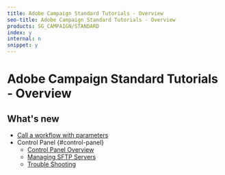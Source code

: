 ```yaml
---
title: Adobe Campaign Standard Tutorials - Overview
seo-title: Adobe Campaign Standard Tutorials - Overview
products: SG_CAMPAIGN/STANDARD
index: y
internal: n
snippet: y
---
```


# Adobe Campaign Standard Tutorials - Overview 

## What's new

* [Call a workflow with parameters](/help/acs/managing-processes-and-data/external-signal-activity.md)
* Control Panel {#control-panel}
  * [Control Panel Overview](/help/acs/administrating/control-panel/control-panel-overview.md)
  * [Managing SFTP Servers](/help/acs/administrating/control-panel/cp-managing-sftp-servers.md)
  * [Trouble Shooting](/help/acs/administrating/control-panel/cp-trouble-shooting.md)
  